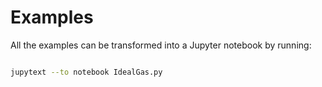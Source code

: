 Examples
========

All the examples can be transformed into a Jupyter notebook by running: 

```bash

jupytext --to notebook IdealGas.py

```
